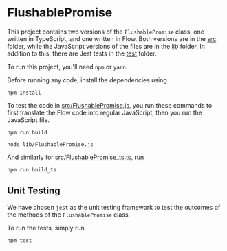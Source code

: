 # FlushablePromise

This project contains two versions of the `FlushablePromise` class, one written in TypeScript, and one written in Flow. Both versions are in the [src](https://github.com/MariaBonde/FlushablePromise/tree/main/src) folder, while the JavaScript versions of the files are in the [lib](https://github.com/MariaBonde/FlushablePromise/tree/main/lib) folder. In addition to this, there are Jest tests in the [test](https://github.com/MariaBonde/FlushablePromise/tree/main/test) folder.

To run this project, you'll need `npm` or `yarn`. 
 
Before running any code, install the dependencies using 
```console
npm install
```

To test the code in [src/FlushablePromise.js](https://github.com/MariaBonde/FlushablePromise/blob/main/flowAttempt/src/FlushablePromise.js), you run these commands to first translate the Flow code into regular JavaScript, then you run the JavaScript file.

```console
npm run build 
```

```console
node lib/FlushablePromise.js  
```

And similarly for [src/FlushablePromise_ts.ts](https://github.com/MariaBonde/FlushablePromise/blob/main/src/FlushablePromise_ts.ts), run

```console
npm run build_ts
```

## Unit Testing
We have chosen `jest` as the unit testing framework to test the outcomes of the methods of the `FlushablePromise` class.

To run the tests, simply run
```console
npm test
```